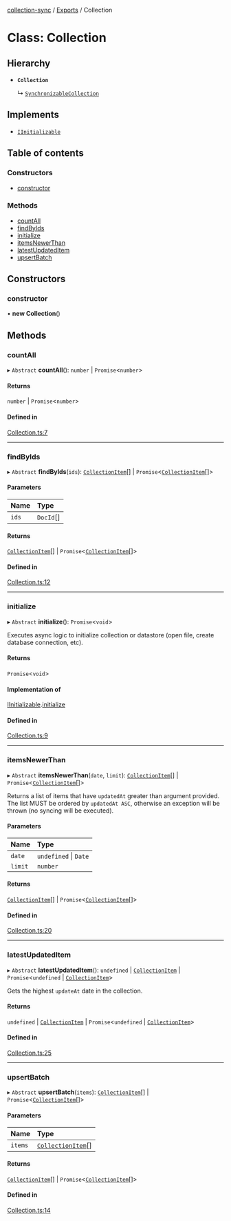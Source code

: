 [collection-sync](../README.md) / [Exports](../modules.md) / Collection

# Class: Collection

## Hierarchy

- **`Collection`**

  ↳ [`SynchronizableCollection`](SynchronizableCollection.md)

## Implements

- [`IInitializable`](../interfaces/IInitializable.md)

## Table of contents

### Constructors

- [constructor](Collection.md#constructor)

### Methods

- [countAll](Collection.md#countall)
- [findByIds](Collection.md#findbyids)
- [initialize](Collection.md#initialize)
- [itemsNewerThan](Collection.md#itemsnewerthan)
- [latestUpdatedItem](Collection.md#latestupdateditem)
- [upsertBatch](Collection.md#upsertbatch)

## Constructors

### constructor

• **new Collection**()

## Methods

### countAll

▸ `Abstract` **countAll**(): `number` \| `Promise`<`number`\>

#### Returns

`number` \| `Promise`<`number`\>

#### Defined in

[Collection.ts:7](https://github.com/ChrisVilches/Collection-Sync/blob/1677b22/src/Collection.ts#L7)

___

### findByIds

▸ `Abstract` **findByIds**(`ids`): [`CollectionItem`](CollectionItem.md)[] \| `Promise`<[`CollectionItem`](CollectionItem.md)[]\>

#### Parameters

| Name | Type |
| :------ | :------ |
| `ids` | `DocId`[] |

#### Returns

[`CollectionItem`](CollectionItem.md)[] \| `Promise`<[`CollectionItem`](CollectionItem.md)[]\>

#### Defined in

[Collection.ts:12](https://github.com/ChrisVilches/Collection-Sync/blob/1677b22/src/Collection.ts#L12)

___

### initialize

▸ `Abstract` **initialize**(): `Promise`<`void`\>

Executes async logic to initialize collection or datastore (open file, create database connection, etc).

#### Returns

`Promise`<`void`\>

#### Implementation of

[IInitializable](../interfaces/IInitializable.md).[initialize](../interfaces/IInitializable.md#initialize)

#### Defined in

[Collection.ts:9](https://github.com/ChrisVilches/Collection-Sync/blob/1677b22/src/Collection.ts#L9)

___

### itemsNewerThan

▸ `Abstract` **itemsNewerThan**(`date`, `limit`): [`CollectionItem`](CollectionItem.md)[] \| `Promise`<[`CollectionItem`](CollectionItem.md)[]\>

Returns a list of items that have `updatedAt` greater than argument provided.
The list MUST be ordered by `updatedAt ASC`, otherwise an exception will be thrown (no syncing
will be executed).

#### Parameters

| Name | Type |
| :------ | :------ |
| `date` | `undefined` \| `Date` |
| `limit` | `number` |

#### Returns

[`CollectionItem`](CollectionItem.md)[] \| `Promise`<[`CollectionItem`](CollectionItem.md)[]\>

#### Defined in

[Collection.ts:20](https://github.com/ChrisVilches/Collection-Sync/blob/1677b22/src/Collection.ts#L20)

___

### latestUpdatedItem

▸ `Abstract` **latestUpdatedItem**(): `undefined` \| [`CollectionItem`](CollectionItem.md) \| `Promise`<`undefined` \| [`CollectionItem`](CollectionItem.md)\>

Gets the highest `updateAt` date in the collection.

#### Returns

`undefined` \| [`CollectionItem`](CollectionItem.md) \| `Promise`<`undefined` \| [`CollectionItem`](CollectionItem.md)\>

#### Defined in

[Collection.ts:25](https://github.com/ChrisVilches/Collection-Sync/blob/1677b22/src/Collection.ts#L25)

___

### upsertBatch

▸ `Abstract` **upsertBatch**(`items`): [`CollectionItem`](CollectionItem.md)[] \| `Promise`<[`CollectionItem`](CollectionItem.md)[]\>

#### Parameters

| Name | Type |
| :------ | :------ |
| `items` | [`CollectionItem`](CollectionItem.md)[] |

#### Returns

[`CollectionItem`](CollectionItem.md)[] \| `Promise`<[`CollectionItem`](CollectionItem.md)[]\>

#### Defined in

[Collection.ts:14](https://github.com/ChrisVilches/Collection-Sync/blob/1677b22/src/Collection.ts#L14)
